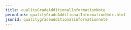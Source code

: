 ```yaml
---
title: qualityGradeAdditionalInformationNote
permalink: qualityGradeAdditionalInformationNote.html
jsonid: qualitygradeadditionalinformationnote
---
```

